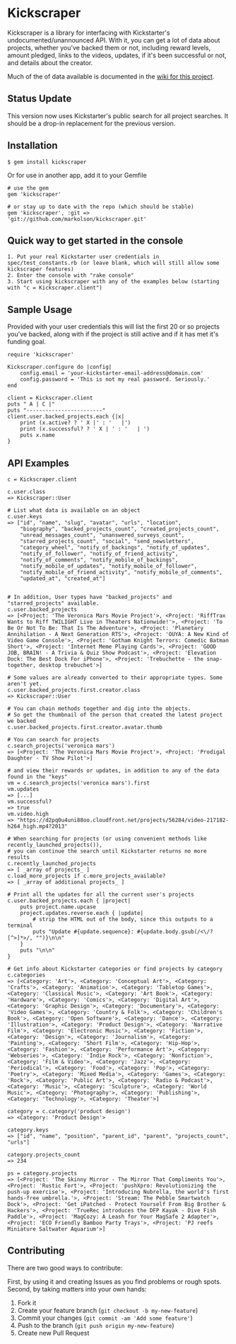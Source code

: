 # Kickscraper

Kickscraper is a library for interfacing with Kickstarter's undocumented/unannounced API. With it, you can get a lot of data about projects, whether you've backed them or not, including reward levels, amount pledged, links to the videos, updates, if it's been successful or not, and details about the creator.

Much of the of data available is documented in the [wiki for this project](https://github.com/markolson/kickscraper/wiki/_pages).


## Status Update

This version now uses Kickstarter's public search for all project searches. It should be a drop-in replacement for the
previous version.


## Installation

    $ gem install kickscraper

Or for use in another app, add it to your Gemfile

    # use the gem
    gem 'kickscraper'
    
    # or stay up to date with the repo (which should be stable)
    gem 'kickscraper', :git => 'git://github.com/markolson/kickscraper.git' 


## Quick way to get started in the console
    
    1. Put your real Kickstarter user credentials in spec/test_constants.rb (or leave blank, which will still allow some kickscraper features)
    2. Enter the console with "rake console"
    3. Start using kickscraper with any of the examples below (starting with "c = Kickscraper.client")


## Sample Usage

Provided with your user credentials this will list the first 20 or so projects you've backed, along with if the project is still active and if it has met it's funding goal.

    require 'kickscraper'

    Kickscraper.configure do |config|
        config.email = 'your-kickstarter-email-address@domain.com'
        config.password = 'This is not my real password. Seriously.'
    end

    client = Kickscraper.client
    puts " A | C |"
    puts "------------------------"
    client.user.backed_projects.each {|x| 
        print (x.active? ? ' X |' : '   |')
        print (x.successful? ? ' X | ' : '   | ')
        puts x.name
    }


## API Examples
    c = Kickscraper.client

    c.user.class
    => Kickscraper::User

    # List what data is available on an object
    c.user.keys
    => ["id", "name", "slug", "avatar", "urls", "location", 
        "biography", "backed_projects_count", "created_projects_count", 
        "unread_messages_count", "unanswered_surveys_count", 
        "starred_projects_count", "social", "send_newsletters", 
        "category_wheel", "notify_of_backings", "notify_of_updates", 
        "notify_of_follower", "notify_of_friend_activity", 
        "notify_of_comments", "notify_mobile_of_backings", 
        "notify_mobile_of_updates", "notify_mobile_of_follower", 
        "notify_mobile_of_friend_activity", "notify_mobile_of_comments", 
        "updated_at", "created_at"]


    # In addition, User types have "backed_projects" and "starred_projects" available.
    c.user.backed_projects
    => [<Project: 'The Veronica Mars Movie Project'>, <Project: 'RiffTrax Wants to Riff TWILIGHT Live in Theaters Nationwide!'>, <Project: 'To Be Or Not To Be: That Is The Adventure'>, <Project: 'Planetary Annihilation - A Next Generation RTS'>, <Project: 'OUYA: A New Kind of Video Game Console'>, <Project: 'Gotham Knight Terrors: Comedic Batman Short'>, <Project: 'Internet Meme Playing Cards'>, <Project: 'GOOD JOB, BRAIN! - A Trivia & Quiz Show Podcast'>, <Project: 'Elevation Dock: The Best Dock For iPhone'>, <Project: 'Trebuchette - the snap-together, desktop trebuchet'>]

    # Some values are already converted to their appropriate types. Some aren't yet.
    c.user.backed_projects.first.creator.class
    => Kickscraper::User

    # You can chain methods together and dig into the objects.
    # So get the thumbnail of the person that created the latest project we backed
    c.user.backed_projects.first.creator.avatar.thumb

    # You can search for projects
    c.search_projects('veronica mars')
    => [<Project: 'The Veronica Mars Movie Project'>, <Project: 'Prodigal Daughter - TV Show Pilot'>]

    # and view their rewards or updates, in addition to any of the data found in the "keys"
    vm = c.search_projects('veronica mars').first
    vm.updates
    => [...]
    vm.successful?
    => true
    vm.video.high
    => "https://d2pq0u4uni88oo.cloudfront.net/projects/56284/video-217182-h264_high.mp4?2013"

    # When searching for projects (or using convenient methods like recently_launched_projects()),
    # you can continue the search until Kickstarter returns no more results
    c.recently_launched_projects
    => [ _array of projects_ ]
    c.load_more_projects if c.more_projects_available?
    => [ _array of additional projects_ ]

    # Print all the updates for all the current user's projects
    c.user.backed_projects.each { |project|
        puts project.name.upcase
        project.updates.reverse.each { |update|
            # strip the HTML out of the body, since this outputs to a terminal
            puts "Update #{update.sequence}: #{update.body.gsub(/<\/?[^>]*>/, "")}\n\n"
        }
        puts "\n\n"
    }
    
    # Get info about Kickstarter categories or find projects by category
    c.categories
    => [<Category: 'Art'>, <Category: 'Conceptual Art'>, <Category: 'Crafts'>, <Category: 'Animation'>, <Category: 'Tabletop Games'>, <Category: 'Classical Music'>, <Category: 'Art Book'>, <Category: 'Hardware'>, <Category: 'Comics'>, <Category: 'Digital Art'>, <Category: 'Graphic Design'>, <Category: 'Documentary'>, <Category: 'Video Games'>, <Category: 'Country & Folk'>, <Category: 'Children's Book'>, <Category: 'Open Software'>, <Category: 'Dance'>, <Category: 'Illustration'>, <Category: 'Product Design'>, <Category: 'Narrative Film'>, <Category: 'Electronic Music'>, <Category: 'Fiction'>, <Category: 'Design'>, <Category: 'Journalism'>, <Category: 'Painting'>, <Category: 'Short Film'>, <Category: 'Hip-Hop'>, <Category: 'Fashion'>, <Category: 'Performance Art'>, <Category: 'Webseries'>, <Category: 'Indie Rock'>, <Category: 'Nonfiction'>, <Category: 'Film & Video'>, <Category: 'Jazz'>, <Category: 'Periodical'>, <Category: 'Food'>, <Category: 'Pop'>, <Category: 'Poetry'>, <Category: 'Mixed Media'>, <Category: 'Games'>, <Category: 'Rock'>, <Category: 'Public Art'>, <Category: 'Radio & Podcast'>, <Category: 'Music'>, <Category: 'Sculpture'>, <Category: 'World Music'>, <Category: 'Photography'>, <Category: 'Publishing'>, <Category: 'Technology'>, <Category: 'Theater'>] 

    category = c.category('product design')
    => <Category: 'Product Design'> 

    category.keys
    => ["id", "name", "position", "parent_id", "parent", "projects_count", "urls"] 

    category.projects_count
    => 234 

    ps = category.projects
    => [<Project: 'The Skinny Mirror - The Mirror That Compliments You'>, <Project: 'Rustic Fort'>, <Project: 'pushXpro: Revolutionizing the push-up exercise'>, <Project: 'Introducing Nubrella, the world's first hands-free umbrella.'>, <Project: 'Stream: The Pebble Smartwatch Dock'>, <Project: 'Get iPatched - Protect Yourself From Big Brother & Hackers'>, <Project: 'TrueRec introduces the DFP Kayak - Dive Fish Paddle'>, <Project: 'MagCozy: A Leash for Your MagSafe 2 Adapter'>, <Project: 'ECO Friendly Bamboo Party Trays'>, <Project: 'PJ reefs Miniature Saltwater Aquarium'>] 


## Contributing

There are two good ways to contribute: 

First, by using it and creating Issues as you find problems or rough spots. Second, by taking matters into your own hands:

1. Fork it
2. Create your feature branch (`git checkout -b my-new-feature`)
3. Commit your changes (`git commit -am 'Add some feature'`)
4. Push to the branch (`git push origin my-new-feature`)
5. Create new Pull Request
